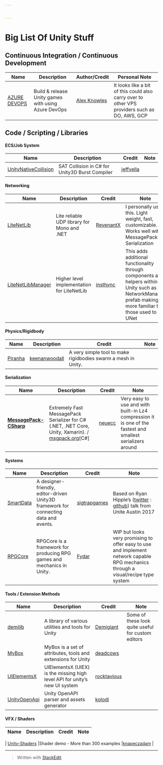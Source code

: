 ```yaml
---


---
```


<h1 id="big-list-of-unity-stuff">Big List Of Unity Stuff</h1>
<h2 id="continuous-integration--continuous-development">Continuous Integration / Continuous Development</h2>

<table>
<thead>
<tr>
<th>Name</th>
<th>Description</th>
<th>Author/Credit</th>
<th>Personal Note</th>
</tr>
</thead>
<tbody>
<tr>
<td><a href="https://alexknowles.info/unity/build-release-unity-games-with-azure-devops/">AZURE DEVOPS</a></td>
<td>Build &amp; release Unity games with using Azure DevOps</td>
<td><a href="https://alexknowles.info/#section-about">Alex Knowles</a></td>
<td>It looks like a bit of this could also carry over to other VPS providers such as DO, AWS, GCP</td>
</tr>
</tbody>
</table><h2 id="code--scripting--libraries">Code / Scripting / Libraries</h2>
<h4 id="ecsjob-system">ECS/Job System</h4>

<table>
<thead>
<tr>
<th>Name</th>
<th>Description</th>
<th>Credit</th>
<th>Note</th>
</tr>
</thead>
<tbody>
<tr>
<td><a href="https://github.com/jeffvella/UnityNativeCollision">UnityNativeCollision</a></td>
<td>SAT Collision in C# for Unity3D Burst Compiler</td>
<td><a href="https://github.com/jeffvella">jeffvella</a></td>
<td></td>
</tr>
</tbody>
</table><h4 id="networking">Networking</h4>

<table>
<thead>
<tr>
<th>Name</th>
<th>Description</th>
<th>Credit</th>
<th>Note</th>
</tr>
</thead>
<tbody>
<tr>
<td><a href="https://github.com/RevenantX/LiteNetLib">LiteNetLib</a></td>
<td>Lite reliable UDP library for Mono and .NET</td>
<td><a href="https://github.com/RevenantX">RevenantX</a></td>
<td>I personally use this. Light weight, fast, customizable. Works well with MessagePack Serialization</td>
</tr>
<tr>
<td><a href="https://github.com/insthync/LiteNetLibManager">LiteNetLibManager</a></td>
<td>Higher level implementation for LiteNetLib</td>
<td><a href="https://github.com/insthync">insthync</a></td>
<td>This adds additional functionality through components and helpers within Unity such as a NetworkManager prefab making it more familiar to those used to UNet</td>
</tr>
</tbody>
</table><h4 id="physicsrigidbody">Physics/Rigidbody</h4>

<table>
<thead>
<tr>
<th>Name</th>
<th>Description</th>
<th>Credit</th>
<th>Note</th>
</tr>
</thead>
<tbody>
<tr>
<td><a href="https://github.com/keenanwoodall/Piranha">Piranha</a></td>
<td><a href="https://github.com/keenanwoodall">keenanwoodall</a></td>
<td>A very simple tool to make rigidbodies swarm a mesh in Unity.</td>
<td></td>
</tr>
</tbody>
</table><h4 id="serialization">Serialization</h4>

<table>
<thead>
<tr>
<th>Name</th>
<th>Description</th>
<th>Credit</th>
<th>Note</th>
</tr>
</thead>
<tbody>
<tr>
<td><strong><a href="https://github.com/neuecc/MessagePack-CSharp">MessagePack-CSharp</a></strong></td>
<td>Extremely Fast MessagePack Serializer for C#(.NET, .NET Core, Unity, Xamarin). / <a href="http://msgpack.org">msgpack.org</a>[C#]</td>
<td><a href="https://github.com/neuecc">neuecc</a></td>
<td>Very easy to use and with built-in Lz4 compression it is one of the fastest and smallest serializers around</td>
</tr>
</tbody>
</table><h4 id="systems">Systems</h4>

<table>
<thead>
<tr>
<th>Name</th>
<th>Description</th>
<th>Credit</th>
<th>Note</th>
</tr>
</thead>
<tbody>
<tr>
<td><a href="https://github.com/sigtrapgames/SmartData">SmartData</a></td>
<td>A designer-friendly, editor-driven Unity3D framework for connecting data and events.</td>
<td><a href="https://github.com/sigtrapgames">sigtrapgames</a></td>
<td>Based on Ryan Hipple’s (<a href="https://twitter.com/roboryantron">twitter</a> :  <a href="https://github.com/roboryantron">github</a>) talk from Unite Austin 2017</td>
</tr>
<tr>
<td><a href="https://github.com/Fydar/RPGCore">RPGCore</a></td>
<td>RPGCore is a framework for producing RPG games and mechanics in Unity.</td>
<td><a href="https://github.com/Fydar">Fydar</a></td>
<td>WIP but looks very promising to offer easy to use and implement network capable RPG mechanics through a visual/recipe type system</td>
</tr>
</tbody>
</table><h4 id="tools--extension-methods">Tools / Extension Methods</h4>

<table>
<thead>
<tr>
<th>Name</th>
<th>Description</th>
<th>Credit</th>
<th>Note</th>
</tr>
</thead>
<tbody>
<tr>
<td><a href="https://github.com/Demigiant/demilib">demilib</a></td>
<td>A library of various utilities and tools for Unity</td>
<td><a href="https://github.com/Demigiant">Demigiant</a></td>
<td>Some of these look quite useful for custom editors</td>
</tr>
<tr>
<td><a href="https://github.com/Deadcows/MyBox">MyBox</a></td>
<td>MyBox is a set of attributes, tools and extensions for Unity</td>
<td><a href="http://deadcow.ru/">deadcows</a></td>
<td></td>
</tr>
<tr>
<td><a href="https://github.com/rocktavious/UIEX">UIElementsX</a></td>
<td>UIElementsX (UIEX) is the missing high level API for unity’s new UI system</td>
<td><a href="https://github.com/rocktavious">rocktavious</a></td>
<td></td>
</tr>
<tr>
<td><a href="https://github.com/kolodi/UnityOpenApi">UnityOpenApi</a></td>
<td>Unity OpenAPI parser and assets generator</td>
<td><a href="https://github.com/kolodi">kolodi</a></td>
<td></td>
</tr>
</tbody>
</table><h4 id="vfx--shaders">VFX / Shaders</h4>

<table>
<thead>
<tr>
<th>Name</th>
<th>Description</th>
<th>Credit</th>
<th>Note</th>
</tr>
</thead>
<tbody></tbody>
</table><p>| <a href="https://github.com/knapeczadam/Unity-Shaders">Unity-Shaders</a> |Shader demo - More than 300 examples |<a href="https://github.com/knapeczadam">knapeczadam</a> |</p>
<hr>
<blockquote>
<p>Written with <a href="https://stackedit.io/">StackEdit</a>.</p>
</blockquote>

